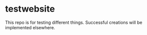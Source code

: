 # testwebsite

This repo is for testing different things. Successful creations will be implemented elsewhere.
